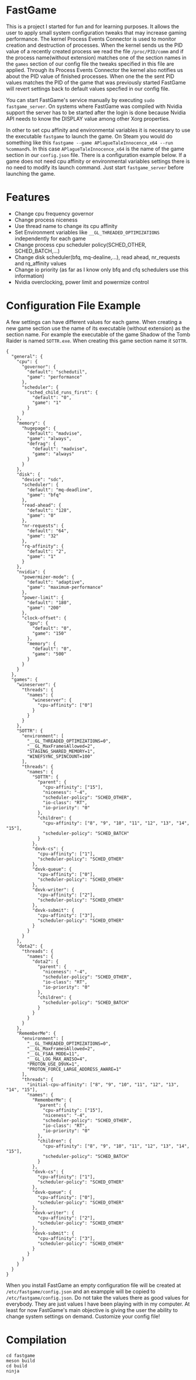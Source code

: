 # FastGame

This is a project I started for fun and for learning purposes. It allows the user to apply small system configuration
tweaks that may increase gaming performance. The kernel Process Events Connector is used to monitor creation and
destruction of processes. When the kernel sends us the PID value of a recently created process we read the file
`/proc/PID/comm` and if the process name(without extension) matches one of the section names in the `games` section
of our config file the tweaks specified in this file are applied. Through its Process Events Connector the kernel also
notifies us about the PID value of finished processes. When one the the sent PID values matches the PID of the game
that was previously started FastGame will revert settings back to default values specfied in our config file.

You can start FastGame's service manually by executing `sudo fastgame_server`. On systems where FastGame was compiled
with Nvidia support the server has to be started after the login is done because Nvidia API needs to know the DISPLAY
value among other Xorg properties.

In other to set cpu affinity and environmental variables it is necessary to use the executable `fastgame` to launch
the game. On Steam you would do something like this `fastgame --game APlagueTaleInnocence_x64 --run %command%`. In this
case `APlagueTaleInnocence_x64` is the name of the game section in our `config.json` file. There is a configuration
example below. If a game does not need cpu affinity or environmental variables settings there is no need to modify its
launch command. Just start `fastgame_server` before launching the game.

# Features

- Change cpu frequency governor
- Change process niceness
- Use thread name to change its cpu affinity
- Set Environment variables like `__GL_THREADED_OPTIMIZATIONS` independently for each game
- Change process cpu scheduler policy(SCHED_OTHER, SCHED_BATCH,...)
- Change disk scheduler(bfq, mq-dealine,...), read ahead, nr_requests and rq_affinity values
- Change io priority (as far as I know only bfq and cfq schedulers use this information)
- Nvidia overclocking, power limit and powermize control

# Configuration File Example

A few settings can have different values for each game. When creating a new game section use the name of its executable
(without extension) as the section name. For example the executable of the game Shadow of the Tomb Raider is named
`SOTTR.exe`. When creating this game section name it `SOTTR`.

```
{
  "general": {
    "cpu": {
      "governor": {
        "default": "schedutil",
        "game": "performance"
      },
      "scheduler": {
        "sched_child_runs_first": {
          "default": "0",
          "game": "1"
        }
      }
    },
    "memory": {
      "hugepage": {
        "default": "madvise",
        "game": "always",
        "defrag": {
          "default": "madvise",
          "game": "always"
        }
      }
    },
    "disk": {
      "device": "sdc",
      "scheduler": {
        "default": "mq-deadline",
        "game": "bfq"
      },
      "read-ahead": {
        "default": "128",
        "game": "0"
      },
      "nr-requests": {
        "default": "64",
        "game": "32"
      },
      "rq-affinity": {
        "default": "2",
        "game": "1"
      }
    },
    "nvidia": {
      "powermizer-mode": {
        "default": "adaptive",
        "game": "maximum-performance"
      },
      "power-limit": {
        "default": "180",
        "game": "200"
      },
      "clock-offset": {
        "gpu": {
          "default": "0",
          "game": "150"
        },
        "memory": {
          "default": "0",
          "game": "500"
        }
      }
    }
  },
  "games": {
    "wineserver": {
      "threads": {
        "names": {
          "wineserver": {
            "cpu-affinity": ["0"]
          }
        }
      }
    },
    "SOTTR": {
      "environment": [
        "__GL_THREADED_OPTIMIZATIONS=0",
        "__GL_MaxFramesAllowed=2",
        "STAGING_SHARED_MEMORY=1",
        "WINEFSYNC_SPINCOUNT=100"
      ],
      "threads": {
        "names": {
          "SOTTR": {
            "parent": {
              "cpu-affinity": ["15"],
              "niceness": "-4",
              "scheduler-policy": "SCHED_OTHER",
              "io-class": "RT",
              "io-priority": "0"
            },
            "children": {
              "cpu-affinity": ["8", "9", "10", "11", "12", "13", "14", "15"],
              "scheduler-policy": "SCHED_BATCH"
            }
          },
          "dxvk-cs": {
            "cpu-affinity": ["1"],
            "scheduler-policy": "SCHED_OTHER"
          },
          "dxvk-queue": {
            "cpu-affinity": ["0"],
            "scheduler-policy": "SCHED_OTHER"
          },
          "dxvk-writer": {
            "cpu-affinity": ["2"],
            "scheduler-policy": "SCHED_OTHER"
          },
          "dxvk-submit": {
            "cpu-affinity": ["3"],
            "scheduler-policy": "SCHED_OTHER"
          }
        }
      }
    },
    "dota2": {
      "threads": {
        "names": {
          "dota2": {
            "parent": {
              "niceness": "-4",
              "scheduler-policy": "SCHED_OTHER",
              "io-class": "RT",
              "io-priority": "0"
            },
            "children": {
              "scheduler-policy": "SCHED_BATCH"
            }
          }
        }
      }
    },
    "RememberMe": {
      "environment": [
        "__GL_THREADED_OPTIMIZATIONS=0",
        "__GL_MaxFramesAllowed=2",
        "__GL_FSAA_MODE=11",
        "__GL_LOG_MAX_ANISO=4",
        "PROTON_USE_D9VK=1",
        "PROTON_FORCE_LARGE_ADDRESS_AWARE=1"
      ],
      "threads": {
        "initial-cpu-affinity": ["8", "9", "10", "11", "12", "13", "14", "15"],
        "names": {
          "RememberMe": {
            "parent": {
              "cpu-affinity": ["15"],
              "niceness": "-4",
              "scheduler-policy": "SCHED_OTHER",
              "io-class": "RT",
              "io-priority": "0"
            },
            "children": {
              "cpu-affinity": ["8", "9", "10", "11", "12", "13", "14", "15"],
              "scheduler-policy": "SCHED_BATCH"
            }
          },
          "dxvk-cs": {
            "cpu-affinity": ["1"],
            "scheduler-policy": "SCHED_OTHER"
          },
          "dxvk-queue": {
            "cpu-affinity": ["0"],
            "scheduler-policy": "SCHED_OTHER"
          },
          "dxvk-writer": {
            "cpu-affinity": ["2"],
            "scheduler-policy": "SCHED_OTHER"
          },
          "dxvk-submit": {
            "cpu-affinity": ["3"],
            "scheduler-policy": "SCHED_OTHER"
          }
        }
      }
    }
  }
}

```

When you install FastGame an empty configuration file will be created at `/etc/fastgame/config.json` and an exampple
will be copied to `/etc/fastgame/config.json`. Do not take the values there as good values for everybody. They are just
values I have been playing with in my computer. At least for now FastGame's main objective is giving the user the
ability to change system settings on demand. Customize your config file!

# Compilation

```
cd fastgame
meson build
cd build
ninja
```
